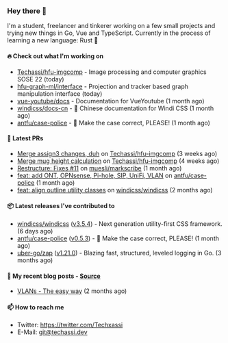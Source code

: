 ### Hey there 👋

I'm a student, freelancer and tinkerer working on a few small projects and trying new things in Go,
Vue and TypeScript. Currently in the process of learning a new language: Rust 🦀

#### 🔥 Check out what I'm working on


- [Techassi/hfu-imgcomp](https://github.com/Techassi/hfu-imgcomp) - Image processing and computer graphics SOSE 22 (today)
- [hfu-graph-ml/interface](https://github.com/hfu-graph-ml/interface) - Projection and tracker based graph manipulation interface (today)
- [vue-youtube/docs](https://github.com/vue-youtube/docs) - Documentation for VueYoutube (1 month ago)
- [windicss/docs-cn](https://github.com/windicss/docs-cn) - 📖 Chinese documentation for Windi CSS (1 month ago)
- [antfu/case-police](https://github.com/antfu/case-police) - 🚨 Make the case correct, PLEASE! (1 month ago)

#### 🧪 Latest PRs


- [Merge assign3 changes, duh](https://github.com/Techassi/hfu-imgcomp/pull/2) on [Techassi/hfu-imgcomp](https://github.com/Techassi/hfu-imgcomp) (3 weeks ago)
- [Merge mug height calculation](https://github.com/Techassi/hfu-imgcomp/pull/1) on [Techassi/hfu-imgcomp](https://github.com/Techassi/hfu-imgcomp) (4 weeks ago)
- [Restructure: Fixes #11](https://github.com/muesli/markscribe/pull/42) on [muesli/markscribe](https://github.com/muesli/markscribe) (1 month ago)
- [feat: add ONT, OPNsense, Pi-hole, SIP, UniFi, VLAN](https://github.com/antfu/case-police/pull/88) on [antfu/case-police](https://github.com/antfu/case-police) (1 month ago)
- [feat: align outline utility classes](https://github.com/windicss/windicss/pull/716) on [windicss/windicss](https://github.com/windicss/windicss) (2 months ago)

#### 📦 Latest releases I've contributed to


- [windicss/windicss](https://github.com/windicss/windicss/releases/tag/v3.5.4) ([v3.5.4](https://github.com/windicss/windicss/releases/tag/v3.5.4)) - Next generation utility-first CSS framework. (6 days ago)
- [antfu/case-police](https://github.com/antfu/case-police/releases/tag/v0.5.3) ([v0.5.3](https://github.com/antfu/case-police/releases/tag/v0.5.3)) - 🚨 Make the case correct, PLEASE! (1 month ago)
- [uber-go/zap](https://github.com/uber-go/zap/releases/tag/v1.21.0) ([v1.21.0](https://github.com/uber-go/zap/releases/tag/v1.21.0)) - Blazing fast, structured, leveled logging in Go. (3 months ago)

#### 📜 My recent blog posts - [Source](https://github.com/Techassi/page)


- [VLANs - The easy way](https://techassi.dev/posts/vlans-the-easy-way/) (2 months ago)

#### 📫 How to reach me

- Twitter: https://twitter.com/Techxassi
- E-Mail: git@techassi.dev
